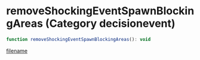 # removeShockingEventSpawnBlockingAreas (Category decisionevent)

```js
function removeShockingEventSpawnBlockingAreas(): void
```

[filename](removeShockingEventSpawnBlockingAreas_m.md ':include')